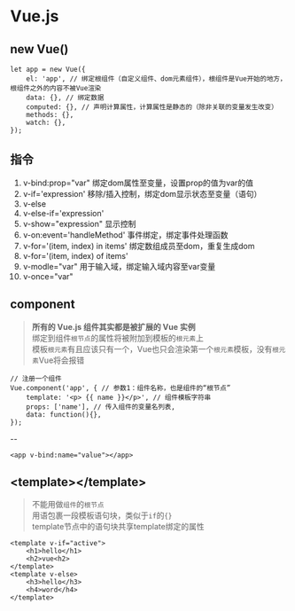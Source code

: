 # Vue.js

## new Vue()
	let app = new Vue({
		el: 'app', // 绑定根组件（自定义组件、dom元素组件），根组件是Vue开始的地方，根组件之外的内容不被Vue渲染
		data: {}, // 绑定数据
		computed: {}, // 声明计算属性，计算属性是静态的（除非关联的变量发生改变）
		methods: {},
		watch: {},
	});

## 指令
1. v-bind:prop="var" 绑定dom属性至变量，设置prop的值为var的值
2. v-if='expression' 移除/插入控制，绑定dom显示状态至变量（语句）
3. v-else
4. v-else-if='expression'
5. v-show="expression" 显示控制
3. v-on:event='handleMethod' 事件绑定，绑定事件处理函数
4. v-for='(item, index) in items' 绑定数组成员至dom，重复生成dom
5. v-for='(item, index) of items'
5. v-modle="var" 用于输入域，绑定输入域内容至var变量
6. v-once="var" 

## component
> **所有的 Vue.js 组件其实都是被扩展的 Vue 实例**  
> 绑定到组件`根节点`的属性将被附加到模板的`根元素`上  
> 模板`根元素`有且应该只有一个，Vue也只会渲染第一个`根元素`模板，没有`根元素`Vue将会报错  

	// 注册一个组件
	Vue.component('app', { // 参数1：组件名称，也是组件的“根节点”
		template: '<p> {{ name }}</p>', // 组件模板字符串
		props: ['name'], // 传入组件的变量名列表,
		data: function(){},
	});

--

	<app v-bind:name="value"></app>
	
## \<template>\</template>
> 不能用做`组件`的`根节点`  
> 用语包裹一段模板语句块，类似于`if`的`{}`  
> template节点中的语句块共享template绑定的属性  

	<template v-if="active">
		<h1>hello</h1>
		<h2>vue<h2>
	</template>
	<template v-else>
		<h3>hello</h3>
		<h4>word</h4>
	</template>
